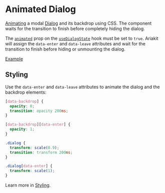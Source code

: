 # Animated Dialog

<p class="description">
  <a href="/guide/animating">Animating</a> a modal <a href="/components/dialog">Dialog</a> and its backdrop using CSS. The component waits for the transition to finish before completely hiding the dialog.
</p>

The [`animated`](/api-reference/dialog-state#animated) prop on the [`useDialogState`](/api-reference/dialog-state) hook must be set to `true`. Ariakit will assign the `data-enter` and `data-leave` attributes and wait for the transition to finish before hiding or unmounting the dialog.

<a href="./index.tsx" data-playground>Example</a>

## Styling

Use the `data-enter` and `data-leave` attributes to animate the dialog and the backdrop elements:

```css
[data-backdrop] {
  opacity: 0;
  transition: opacity 200ms;
}

[data-backdrop][data-enter] {
  opacity: 1;
}

.dialog {
  transform: scale(0.9);
  transition: transform 200ms;
}

.dialog[data-enter] {
  transform: scale(1);
}
```

Learn more in [Styling](/guide/styling#animations).
